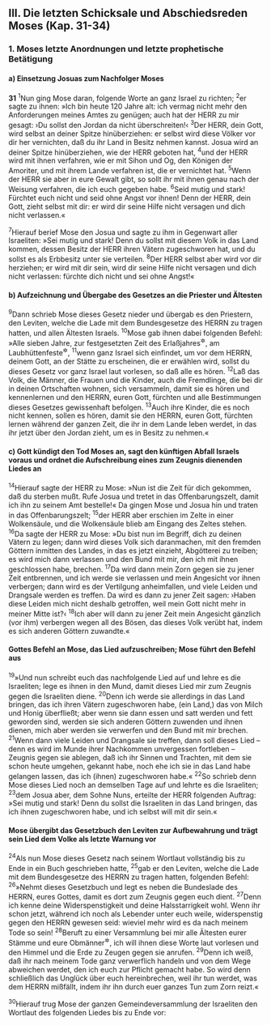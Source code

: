## III. Die letzten Schicksale und Abschiedsreden Moses (Kap. 31-34)

### 1. Moses letzte Anordnungen und letzte prophetische Betätigung

#### a) Einsetzung Josuas zum Nachfolger Moses

__31__
<sup>1</sup>Nun ging Mose daran, folgende Worte an ganz Israel zu richten;
<sup>2</sup>er sagte zu ihnen: »Ich bin heute 120 Jahre alt: ich vermag nicht mehr den Anforderungen meines Amtes zu genügen; auch hat der HERR zu mir gesagt: ›Du sollst den Jordan da nicht überschreiten!‹
<sup>3</sup>Der HERR, dein Gott, wird selbst an deiner Spitze hinüberziehen: er selbst wird diese Völker vor dir her vernichten, daß du ihr Land in Besitz nehmen kannst. Josua wird an deiner Spitze hinüberziehen, wie der HERR geboten hat,
<sup>4</sup>und der HERR wird mit ihnen verfahren, wie er mit Sihon und Og, den Königen der Amoriter, und mit ihrem Lande verfahren ist, die er vernichtet hat.
<sup>5</sup>Wenn der HERR sie aber in eure Gewalt gibt, so sollt ihr mit ihnen genau nach der Weisung verfahren, die ich euch gegeben habe.
<sup>6</sup>Seid mutig und stark! Fürchtet euch nicht und seid ohne Angst vor ihnen! Denn der HERR, dein Gott, zieht selbst mit dir: er wird dir seine Hilfe nicht versagen und dich nicht verlassen.«

<sup>7</sup>Hierauf berief Mose den Josua und sagte zu ihm in Gegenwart aller Israeliten: »Sei mutig und stark! Denn du sollst mit diesem Volk in das Land kommen, dessen Besitz der HERR ihren Vätern zugeschworen hat, und du sollst es als Erbbesitz unter sie verteilen.
<sup>8</sup>Der HERR selbst aber wird vor dir herziehen; er wird mit dir sein, wird dir seine Hilfe nicht versagen und dich nicht verlassen: fürchte dich nicht und sei ohne Angst!«

#### b) Aufzeichnung und Übergabe des Gesetzes an die Priester und Ältesten

<sup>9</sup>Dann schrieb Mose dieses Gesetz nieder und übergab es den Priestern, den Leviten, welche die Lade mit dem Bundesgesetze des HERRN zu tragen hatten, und allen Ältesten Israels.
<sup>10</sup>Mose gab ihnen dabei folgenden Befehl: »Alle sieben Jahre, zur festgesetzten Zeit des Erlaßjahres<sup title="vgl. 15,1">&#x2732;</sup>, am Laubhüttenfeste<sup title="16,13">&#x2732;</sup>,
<sup>11</sup>wenn ganz Israel sich einfindet, um vor dem HERRN, deinem Gott, an der Stätte zu erscheinen, die er erwählen wird, sollst du dieses Gesetz vor ganz Israel laut vorlesen, so daß alle es hören.
<sup>12</sup>Laß das Volk, die Männer, die Frauen und die Kinder, auch die Fremdlinge, die bei dir in deinen Ortschaften wohnen, sich versammeln, damit sie es hören und kennenlernen und den HERRN, euren Gott, fürchten und alle Bestimmungen dieses Gesetzes gewissenhaft befolgen.
<sup>13</sup>Auch ihre Kinder, die es noch nicht kennen, sollen es hören, damit sie den HERRN, euren Gott, fürchten lernen während der ganzen Zeit, die ihr in dem Lande leben werdet, in das ihr jetzt über den Jordan zieht, um es in Besitz zu nehmen.«

#### c) Gott kündigt den Tod Moses an, sagt den künftigen Abfall Israels voraus und ordnet die Aufschreibung eines zum Zeugnis dienenden Liedes an

<sup>14</sup>Hierauf sagte der HERR zu Mose: »Nun ist die Zeit für dich gekommen, daß du sterben mußt. Rufe Josua und tretet in das Offenbarungszelt, damit ich ihn zu seinem Amt bestelle!« Da gingen Mose und Josua hin und traten in das Offenbarungszelt;
<sup>15</sup>der HERR aber erschien im Zelte in einer Wolkensäule, und die Wolkensäule blieb am Eingang des Zeltes stehen.
<sup>16</sup>Da sagte der HERR zu Mose: »Du bist nun im Begriff, dich zu deinen Vätern zu legen; dann wird dieses Volk sich daranmachen, mit den fremden Göttern inmitten des Landes, in das es jetzt einzieht, Abgötterei zu treiben; es wird mich dann verlassen und den Bund mit mir, den ich mit ihnen geschlossen habe, brechen.
<sup>17</sup>Da wird dann mein Zorn gegen sie zu jener Zeit entbrennen, und ich werde sie verlassen und mein Angesicht vor ihnen verbergen; dann wird es der Vertilgung anheimfallen, und viele Leiden und Drangsale werden es treffen. Da wird es dann zu jener Zeit sagen: ›Haben diese Leiden mich nicht deshalb getroffen, weil mein Gott nicht mehr in meiner Mitte ist?‹
<sup>18</sup>Ich aber will dann zu jener Zeit mein Angesicht gänzlich (vor ihm) verbergen wegen all des Bösen, das dieses Volk verübt hat, indem es sich anderen Göttern zuwandte.«

#### Gottes Befehl an Mose, das Lied aufzuschreiben; Mose führt den Befehl aus

<sup>19</sup>»Und nun schreibt euch das nachfolgende Lied auf und lehre es die Israeliten; lege es ihnen in den Mund, damit dieses Lied mir zum Zeugnis gegen die Israeliten diene.
<sup>20</sup>Denn ich werde sie allerdings in das Land bringen, das ich ihren Vätern zugeschworen habe, (ein Land,) das von Milch und Honig überfließt; aber wenn sie dann essen und satt werden und fett geworden sind, werden sie sich anderen Göttern zuwenden und ihnen dienen, mich aber werden sie verwerfen und den Bund mit mir brechen.
<sup>21</sup>Wenn dann viele Leiden und Drangsale sie treffen, dann soll dieses Lied – denn es wird im Munde ihrer Nachkommen unvergessen fortleben – Zeugnis gegen sie ablegen, daß ich ihr Sinnen und Trachten, mit dem sie schon heute umgehen, gekannt habe, noch ehe ich sie in das Land habe gelangen lassen, das ich (ihnen) zugeschworen habe.«
<sup>22</sup>So schrieb denn Mose dieses Lied noch an demselben Tage auf und lehrte es die Israeliten;
<sup>23</sup>dem Josua aber, dem Sohne Nuns, erteilte der HERR folgenden Auftrag: »Sei mutig und stark! Denn du sollst die Israeliten in das Land bringen, das ich ihnen zugeschworen habe, und ich selbst will mit dir sein.«

#### Mose übergibt das Gesetzbuch den Leviten zur Aufbewahrung und trägt sein Lied dem Volke als letzte Warnung vor

<sup>24</sup>Als nun Mose dieses Gesetz nach seinem Wortlaut vollständig bis zu Ende in ein Buch geschrieben hatte,
<sup>25</sup>gab er den Leviten, welche die Lade mit dem Bundesgesetze des HERRN zu tragen hatten, folgenden Befehl:
<sup>26</sup>»Nehmt dieses Gesetzbuch und legt es neben die Bundeslade des HERRN, eures Gottes, damit es dort zum Zeugnis gegen euch dient.
<sup>27</sup>Denn ich kenne deine Widerspenstigkeit und deine Halsstarrigkeit wohl. Wenn ihr schon jetzt, während ich noch als Lebender unter euch weile, widerspenstig gegen den HERRN gewesen seid: wieviel mehr wird es da nach meinem Tode so sein!
<sup>28</sup>Beruft zu einer Versammlung bei mir alle Ältesten eurer Stämme und eure Obmänner<sup title="vgl. 1,15">&#x2732;</sup>, ich will ihnen diese Worte laut vorlesen und den Himmel und die Erde zu Zeugen gegen sie anrufen.
<sup>29</sup>Denn ich weiß, daß ihr nach meinem Tode ganz verwerflich handeln und von dem Wege abweichen werdet, den ich euch zur Pflicht gemacht habe. So wird denn schließlich das Unglück über euch hereinbrechen, weil ihr tun werdet, was dem HERRN mißfällt, indem ihr ihn durch euer ganzes Tun zum Zorn reizt.«

<sup>30</sup>Hierauf trug Mose der ganzen Gemeindeversammlung der Israeliten den Wortlaut des folgenden Liedes bis zu Ende vor: